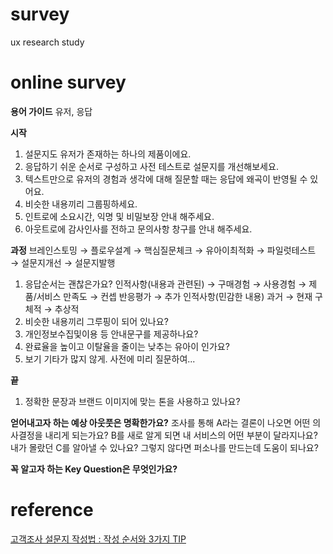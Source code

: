 # survey
ux research study


# online survey
**용어 가이드**
유저, 응답

**시작**
1. 설문지도 유저가 존재하는 하나의 제품이에요.
2. 응답하기 쉬운 순서로 구성하고 사전 테스트로 설문지를 개선해보세요.
2. 텍스트만으로 유저의 경험과 생각에 대해 질문할 때는 응답에 왜곡이 반영될 수 있어요.
2. 비슷한 내용끼리 그룹핑하세요.
3. 인트로에 소요시간, 익명 및 비밀보장 안내 해주세요.
4. 아웃트로에 감사인사를 전하고 문의사항 창구를 안내 해주세요.

**과정**
브레인스토밍 → 플로우설계 → 핵심질문체크 → 유아이최적화 → 파일럿테스트 → 설문지개선 → 설문지발행
1. 응답순서는 괜찮은가요?
  인적사항(내용과 관련된) → 구매경험 → 사용경험 → 제품/서비스 만족도 → 컨셉 반응평가 → 추가 인적사항(민감한 내용)
  과거 → 현재
  구체적 → 추상적
2. 비슷한 내용끼리 그루핑이 되어 있나요?
3. 개인정보수집및이용 등 안내문구를 제공하나요?
4. 완료율을 높이고 이탈율을 줄이는 낮추는 유아이 인가요?
5. 보기 기타가 많지 않게. 사전에 미리 질문하여...

**끝**
1. 정확한 문장과 브랜드 이미지에 맞는 톤을 사용하고 있나요?


**얻어내고자 하는 예상 아웃풋은 명확한가요?**
조사를 통해 A라는 결론이 나오면 어떤 의사결정을 내리게 되는가요?
B를 새로 알게 되면 내 서비스의 어떤 부분이 달라지나요?
내가 몰랐던 C를 알아낼 수 있나요?
그렇지 않다면 퍼소나를 만드는데 도움이 되나요?

**꼭 알고자 하는 Key Question은 무엇인가요?**




# reference
[고객조사 설문지 작성법 : 작성 순서와 3가지 TIP](https://uxinsights.tistory.com/entry/고객조사-설문지-작성법-작성-순서와-3가지-Tip)
